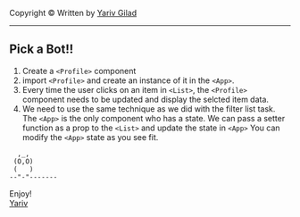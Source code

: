 <!-- prettier-ignore-start -->

Copyright © Written by [Yariv Gilad](https://yarivgilad.com) 
<hr>
  
## Pick a Bot!!   


1. Create a `<Profile>` component
2. import `<Profile>` and create an instance of it in the `<App>`.
3. Every time the user clicks on an item in `<List>`,
   the `<Profile>` component needs to be updated and display the selcted item data.
4. We need to use the same technique as we did with the filter list task.
   The `<App>` is the only component who has a state.
   We can pass a setter function as a prop to the `<List>` and update the state in `<App>`
   You can modify the `<App>` state as you see fit.

``` 
  ,_,
 (O,O)
 (   )
--"-"-------
```
Enjoy!   
[Yariv](https://www.linkedin.com/in/yarivgilad/)       
<br>
<!-- prettier-ignore-end -->


